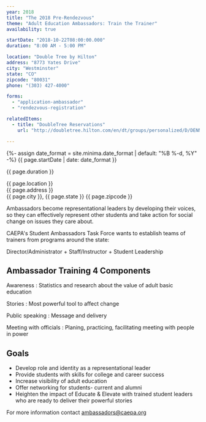 ```yaml
---
year: 2018
title: "The 2018 Pre-Rendezvous"
theme: "Adult Education Ambassadors: Train the Trainer"
availability: true

startDate: "2018-10-22T08:00:00.000"
duration: "8:00 AM - 5:00 PM"

location: "Double Tree by Hilton"
address: "8773 Yates Drive"
city: "Westminster"
state: "CO"
zipcode: "80031"
phone: "(303) 427-4000"

forms:
  - "application-ambassador"
  - "rendezvous-registration"

relatedItems:
  - title: "DoubleTree Reservations"
    url: "http://doubletree.hilton.com/en/dt/groups/personalized/D/DENNSDT-CAE-20181021/index.jhtml"

---
```

<div itemscope itemtype="http://schema.org/Event">
  <span itemprop="name" content="{{ page.title }}" />
  <span itemprop="description" content="{{ page.theme }}" />
  <p class="post-meta">
    <time datetime="{{ page.startDate | date_to_xmlschema }}" itemprop="startDate">
      {%- assign date_format = site.minima.date_format | default: "%B %-d, %Y" -%}
      {{ page.startDate | date: date_format }}
    </time>
  </p>
  <p class="post-meta">{{ page.duration }}</p>
  <div itemprop="location" itemscope itemtype="http://schema.org/Place">
    <span itemprop="name">{{ page.location }}</span>
    <div itemprop="address" itemscope itemtype="http://schema.org/PostalAddress">
      <span itemprop="streetAddress">{{ page.address }}</span><br>
      <span itemprop="addressLocality">{{ page.city }}</span>,
      <span itemprop="addressRegion"> {{ page.state }}</span>
      <span itemprop="postalCode"> {{ page.zipcode }}</span>
    </div>
  </div>
</div>

Ambassadors become representational leaders by developing their voices, so they can effectively represent other students and take action for social change on issues they care about.

CAEPA's Student Ambassadors Task Force wants to establish teams of trainers from programs around the state:

Director/Administrator + Staff/Instructor + Student Leadership

## Ambassador Training 4 Components

Awareness
: Statistics and research about the value of adult basic education

Stories
: Most powerful tool to affect change

Public speaking
: Message and delivery

Meeting with officials
: Planing, practicing, facilitating meeting with people in power

## Goals

* Develop role and identity as a representational leader
* Provide students with skills for college and career success
* Increase visibility of adult education
* Offer networking for students- current and alumni
* Heighten the impact of Educate & Elevate with trained student leaders who are ready to deliver their powerful stories

For more information contact <ambassadors@caepa.org>
